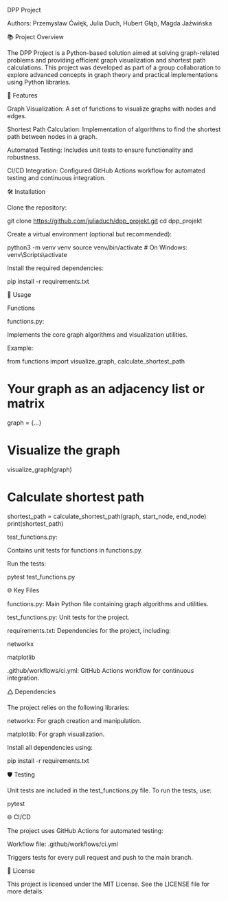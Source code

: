 DPP Project

Authors: Przemysław Ćwięk, Julia Duch, Hubert Głąb, Magda Jaźwińska

📚 Project Overview

The DPP Project is a Python-based solution aimed at solving graph-related problems and providing efficient graph visualization and shortest path calculations. This project was developed as part of a group collaboration to explore advanced concepts in graph theory and practical implementations using Python libraries.

🚀 Features

Graph Visualization: A set of functions to visualize graphs with nodes and edges.

Shortest Path Calculation: Implementation of algorithms to find the shortest path between nodes in a graph.

Automated Testing: Includes unit tests to ensure functionality and robustness.

CI/CD Integration: Configured GitHub Actions workflow for automated testing and continuous integration.

🛠️ Installation

Clone the repository:

git clone https://github.com/juliaduch/dpp_projekt.git
cd dpp_projekt

Create a virtual environment (optional but recommended):

python3 -m venv venv
source venv/bin/activate  # On Windows: venv\Scripts\activate

Install the required dependencies:

pip install -r requirements.txt

🧩 Usage

Functions

functions.py:

Implements the core graph algorithms and visualization utilities.

Example:

from functions import visualize_graph, calculate_shortest_path

# Your graph as an adjacency list or matrix
graph = {...}

# Visualize the graph
visualize_graph(graph)

# Calculate shortest path
shortest_path = calculate_shortest_path(graph, start_node, end_node)
print(shortest_path)

test_functions.py:

Contains unit tests for functions in functions.py.

Run the tests:

pytest test_functions.py

🌐 Key Files

functions.py: Main Python file containing graph algorithms and utilities.

test_functions.py: Unit tests for the project.

requirements.txt: Dependencies for the project, including:

networkx

matplotlib

.github/workflows/ci.yml: GitHub Actions workflow for continuous integration.

🛆 Dependencies

The project relies on the following libraries:

networkx: For graph creation and manipulation.

matplotlib: For graph visualization.

Install all dependencies using:

pip install -r requirements.txt

🛡️ Testing

Unit tests are included in the test_functions.py file. To run the tests, use:

pytest

🌐 CI/CD

The project uses GitHub Actions for automated testing:

Workflow file: .github/workflows/ci.yml

Triggers tests for every pull request and push to the main branch.

📄 License

This project is licensed under the MIT License. See the LICENSE file for more details.

